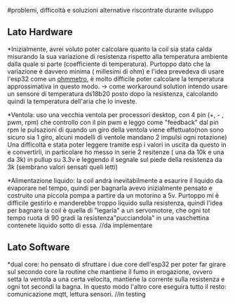 #problemi, difficoltà e soluzioni alternative riscontrate durante sviluppo

## Lato Hardware
*Inizialmente, avrei voluto poter calcolare quanto la coil sia stata calda misurando la sua variazione di resistenza rispetto alla temperatura ambiente dalla quale si parte (coefficiente di temperatura).
Purtoppo dato che la variazione è davvero minima ( millesimi di ohm) e l'idea prevedeva di usare l'esp32 come un [ohmmetro](https://create.arduino.cc/projecthub/iasonas-christoulakis/how-to-make-an-arduino-ohm-meter-90fda8), è molto difficile poter calcolare la temperatura approssimativa in questo modo.
-> come workaround solution intendo usare un sensore di temperatura ds18b20 posto dopo la resistenza, calcolando quindi la temperatura dell'aria che lo investe.

*Ventola: uso una vecchia ventola per processori desktop, con 4 pin (+, - , pwm, rpm) che controllo con il pin pwm e leggo come "feedback" dal pin rpm le pulsazioni di quando un giro della ventola viene effettuato(non sono sicuro sia 1 giro, alcuni modelli di ventole mandano 2 impulsi ogni rotazione)
Una difficoltà e stata poter leggere tramite esp i valori in uscita da questo in e convertirli, in particolare ho messo in serie 2 resitenze ( una da 10k e una da 3k) in pullup su 3.3v e leggendo il segnale sul piede della resistenza da 3k (sembrano valori sensati queli letti)

*Alimentazione liquido: la coil andrà inevitabilmente a esaurire il liquido da evaporare nel tempo, quindi per bagnarla avevo inizialmente pensato e costruito una piccola pompa a partire da un motorino a 5v.
Purtoppo mi è difficile gestirlo e manderebbe troppo liquido sulla resistenza, quindi l'idea per bagnare la coil è quella di "legarla" a un servomotore, che ogni tot tempo ruota di 90 gradi la resistenza"pucciandola" in una vaschettina contenete liquido sotto di essa.
//da implementare

## Lato Software
*dual core: ho pensato di sfruttare i due core dell'esp32 per poter far girare sul secondo core la routine che mantiene il fumo in erogazione, ovvero setta la ventola a una certa velocita, mantiene la corrente sulla resistenza e ogni tot secondi la bagna.
In questo modo l'altro core eseguira tutto il resto: comunicazione mqtt, lettura sensori. //in testing 
